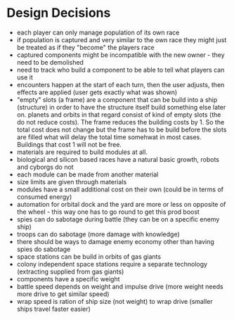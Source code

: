# Design Decisions

* each player can only manage population of its own race
* if population is captured and very similar to the own race they might just be treated as if they "become" the players race
* captured components might be incompatible with the new owner - they need to be demolished
* need to track who build a component to be able to tell what players can use it
* encounters happen at the start of each turn, then the user adjusts, then effects are applied (user gets exactly what was shown)
* "empty" slots (a frame) are a component that can be build into a ship (structure) in order to have the structure itself build something else later on. planets and orbits in that regard consist of kind of empty slots (the do not reduce costs). The frame reduces the building costs by 1. So the total cost does not change but the frame has to be build before the slots are filled what will delay the total time somehwat in most cases. Buildings that cost 1 will not be free.
* materials are required to build modules at all.
* biological and silicon based races have a natural basic growth, robots and cyborgs do not
* each module can be made from another material
* size limits are given through materials
* modules have a small additional cost on their own (could be in terms of consumed energy)
* automation for orbital dock and the yard are more or less on opposite of the wheel - this way one has to go round to get this prod boost
* spies can do sabotage during battle (they can be on a specific enemy ship)
* troops can do sabotage (more damage with knowledge)
* there should be ways to damage enemy economy other than having spies do sabotage
* space stations can be build in orbits of gas giants
* colony independent space stations require a separate technology (extracting supplied from gas giants)
* components have a specific weight
* battle speed depends on weight and impulse drive (more weight needs more drive to get similar speed)
* wrap speed is ration of ship size (not weight) to wrap drive (smaller ships travel faster easier) 